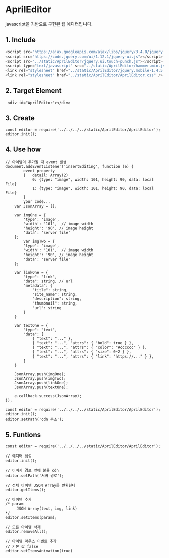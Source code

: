 # AprilEditor
javascript을 기반으로 구현된 웹 에디터입니다.


## 1. Include

```javascript
<script src="https://ajax.googleapis.com/ajax/libs/jquery/3.4.0/jquery.min.js"></script>
<script src="https://code.jquery.com/ui/1.12.1/jquery-ui.js"></script>
<script src="../static/AprilEditor/jquery.ui.touch-punch.js"></script>
<script type="text/javascript" src="../static/AprilEditor/hammer.min.js"></script>
<link rel="stylesheet" href="../static/AprilEditor/jquery.mobile-1.4.5.min.css" />
<link rel="stylesheet" href="../static/AprilEditor/AprilEditor.css" />
```

## 2. Target Element

``` <div id="AprilEditor"></div>```


## 3. Create

```
const editor = require('../../../../static/AprilEditor/AprilEditor');
editor.init();
```

## 4. Use how

```
// 아이템이 추가될 때 event 발생
document.addEventListener('insertEditing', function (e) {	
		event property
		{	detail: Array(2)
			0: {type: "image", width: 101, height: 90, data: local File}
			1: {type: "image", width: 101, height: 90, data: local File}
		}		
		your code...	 
    var JsonArray = [];
    
    var imgOne = {
        'type': 'image',
        'width': '101',  // image width
        'height': '90', // image height
        'data': 'server file'
    };
		var imgTwo = {
        'type': 'image',
        'width': '101',  // image width
        'height': '90', // image height
        'data': 'server file'
    };
    
    var linkOne = {
    	"type": "link",
    	"data": string, // url
    	"metadata": {
    		"title": string,
    		"site_name": string,
    		"description": string,
    		"thumbnail": string,
    		"url": string
    	}
    }
    
    var textOne = {
    	"type": "text",
    	"data": [
    		{ "text": "..." },
    		{ "text": "...", "attrs": { "bold": true } },
    		{ "text": "...", "attrs": { "color": "#cccccc" } },
    		{ "text": "...", "attrs": { "size": 0~2 } },
    		{ "text": "...", "attrs": { "link": "https://..." } },
    	]
    }
    
    JsonArray.push(imgOne);
    JsonArray.push(imgTwo);
    JsonArray.push(linkOne);
    JsonArray.push(textOne);

    e.callback.success(JsonArray);
});

const editor = require('../../../../static/AprilEditor/AprilEditor');
editor.init();
editor.setPath('cdn 주소');
```

## 5. Funtions

```
const editor = require('../../../../static/AprilEditor/AprilEditor');

// 에디터 생성
editor.init();

// 이미지 경로 앞에 붙을 cdn
editor.setPath('서버 경로');

// 전체 아이템 JSON Array를 반환한다
editor.getItems();

// 아이템 추가
/* param
	 JSON Array(text, img, link)
*/
editor.setItems(param);

// 모든 아이템 삭제
editor.removeAll();

// 아이템 마우스 이벤트 추가
// 기본 값 false
editor.setItemsAnimation(true)

```

